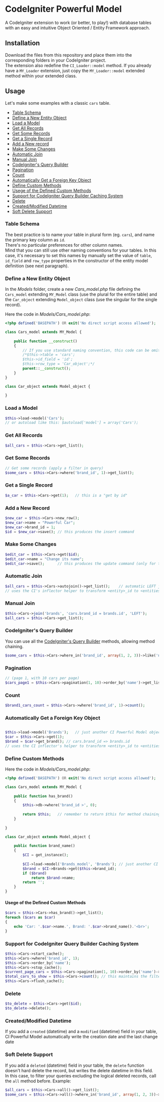 # CodeIgniter Powerful Model
A CodeIgniter extension to work (or better, to play!) with database tables with an easy and intuitive Object Oriented / Entity Framework approach.

## Installation
Download the files from this repository and place them into the corresponding folders in your CodeIgniter project.<br>
The extension also redefine the `CI_Loader::model` method. If you already have a `MY_Loader` extension, just copy the `MY_Loader::model` extended method within your extended class.

## Usage
Let's make some examples with a classic `cars` table.
- [Table Schema](#table-schema)
- [Define a New Entity Object](#define-a-new-entity-object)
- [Load a Model](#load-a-model)
- [Get All Records](#get-all-records)
- [Get Some Records](#get-some-records)
- [Get a Single Record](#get-a-single-record)
- [Add a New record](#add-a-new-record)
- [Make Some Changes](#make-some-changes)
- [Automatic Join](#automatic-join)
- [Manual Join](#manual-join)
- [CodeIgniter's Query Builder](#codeigniters-query-builder)
- [Pagination](#pagination)
- [Count](#count)
- [Automatically Get a Foreign Key Object](#automatically-get-a-foreign-key-object)
- [Define Custom Methods](#define-custom-methods)
 - [Usege of the Defined Custom Methods](#usege-of-the-defined-custom-methods)
- [Support for CodeIgniter Query Builder Caching System](#support-for-codeigniter-query-builder-caching-system)
- [Delete](#delete)
- [Created/Modified Datetime](#createdmodified-datetime)
- [Soft Delete Support](#soft-delete-support)

### Table Schema
The best practice is to name your table in plural form (eg. `cars`), and name the primary key column as `id`.<br>
There's no particular preferences for other column names.<br>
Mind that you can still use other naming conventions for your tables. In this case, it's necessary to set this names by manually set the value of `table`, `id_field` and `row_type` properties in the constructor of the entity model definition (see next paragraph).

### Define a New Entity Object
In the *Models* folder, create a new *Cars_model.php* file defining the `Cars_model` extending `MY_Model` class (use the plural for the entire table) and the `Car_object` extending `Model_object` class (use the singular for the single record).

Here the code in *Models/Cars_model.php*:
```php
<?php defined('BASEPATH') OR exit('No direct script access allowed');

class Cars_model extends MY_Model {
	
	public function __construct()
	{
		// If you use standard naming convention, this code can be omitted.
		/*$this->table = 'cars';
		$this->id_field = 'id';
		$this->row_type = 'Car_object';*/
		parent::__construct();
	}
}

class Car_object extends Model_object {
	
}
```

### Load a Model
```php
$this->load->model('Cars');
// or autoload like this: $autoload['model'] = array('Cars');
```

### Get All Records
```php
$all_cars = $this->Cars->get_list();
```

### Get Some Records
```php
// Get some records (apply a filter in query)
$some_cars = $this->Cars->where('brand_id', 1)->get_list();
```

### Get a Single Record
```php
$a_car = $this->Cars->get(1);	// this is a "get by id"
```

### Add a New Record
```php
$new_car = $this->Cars->new_row();
$new_car->name = "Powerful Car";
$new_car->brand_id = 1;
$id = $new_car->save();	// this produces the insert command
```

### Make Some Changes
```php
$edit_car = $this->Cars->get($id);
$edit_car->name = "Change its name";
$edit_car->save();		// this produces the update command (only for the changed fields, the CI Powerful Model tracks object changes)
```

### Automatic Join
```php
$all_cars = $this->Cars->autojoin()->get_list();	// automatic LEFT join with the brands table
// uses the CI's inflector helper to transform <entity>_id to <entities>
```

### Manual Join
```php
$this->Cars->join('brands', 'cars.brand_id = brands.id', 'LEFT');
$all_cars = $this->Cars->get_list();
```

### CodeIgniter's Query Builder
You can use all the <a href="http://www.codeigniter.com/user_guide/database/query_builder.html" target="_blank">CodeIgniter's Query Builder</a> methods, allowing method chaining.
```php
$some_cars = $this->Cars->where_in('brand_id', array(1, 2, 3))->like('name', "%Something")->order_by('name')->get_list();
```
### Pagination 
```php
// (page 1, with 10 cars per page)
$cars_page1 = $this->Cars->pagination(1, 10)->order_by('name')->get_list();
```
### Count
```php
$brand1_cars_count = $this->Cars->where('brand_id', 1)->count();
```
### Automatically Get a Foreign Key Object
```php

$this->load->model('Brands');	// just another CI Powerful Model object
$car = $this->Cars->get(1);
$brand = $car->get_brand();	// cars.brand_id => brands.id
// uses the CI inflector's helper to transform <entity>_id to <entities>.id
```

###  Define Custom Methods
Here the code in *Models/Cars_model.php*:
```php
<?php defined('BASEPATH') OR exit('No direct script access allowed');

class Cars_model extends MY_Model {
	
	public function has_brand()
	{
		$this->db->where('brand_id >', 0);
		
		return $this;	// remember to return $this for method chaining support
	}
	
}

class Car_object extends Model_object {
	
	public function brand_name()
	{
		$CI = get_instance();
		
		$CI->load->model('Brands_model', 'Brands');	// just another CI Power Model object
		$brand = $CI->Brands->get($this->brand_id);
		if ($brand)
			return $brand->name;
		return '';
	}
}
```
#### Usege of the Defined Custom Methods
```php
$cars = $this->Cars->has_brand()->get_list();
foreach ($cars as $car)
{
	echo 'Car: '.$car->name.', Brand: '.$car->brand_name().'<br>';
}
```

### Support for CodeIgniter Query Builder Caching System
```php
$this->Cars->start_cache();
$this->Cars->where('brand_id', 1);
$this->Cars->order_by('name');
$this->Cars->stop_cache();
$current_page_cars = $this->Cars->pagination(1, 10)->order_by('name')->get_list();
$total_cars_to_show = $this->Cars->count();	// this maintains the filter defined between start_cache() and stop_cache()
$this->Cars->flush_cache();
```

### Delete
```php
$to_delete = $this->Cars->get($id);
$to_delete->delete();
```

### Created/Modified Datetime
If you add a `created` (datetime) and a `modified` (datetime) field in your table, CI Powerful Model automatically write the creation date and the last change date

### Soft Delete Support
If you add a `deleted` (datetime) field in your table, the `delete` function doesn't hard delete the record, but writes the delete datetime in this field.<br>
In this case, to filter your queries excluding the logical deleted records, call the `all` method before. Example:
```php
$all_cars = $this->Cars->all()->get_list();
$some_cars = $this->Cars->all()->where_in('brand_id', array(1, 2, 3))->get_list();
```
